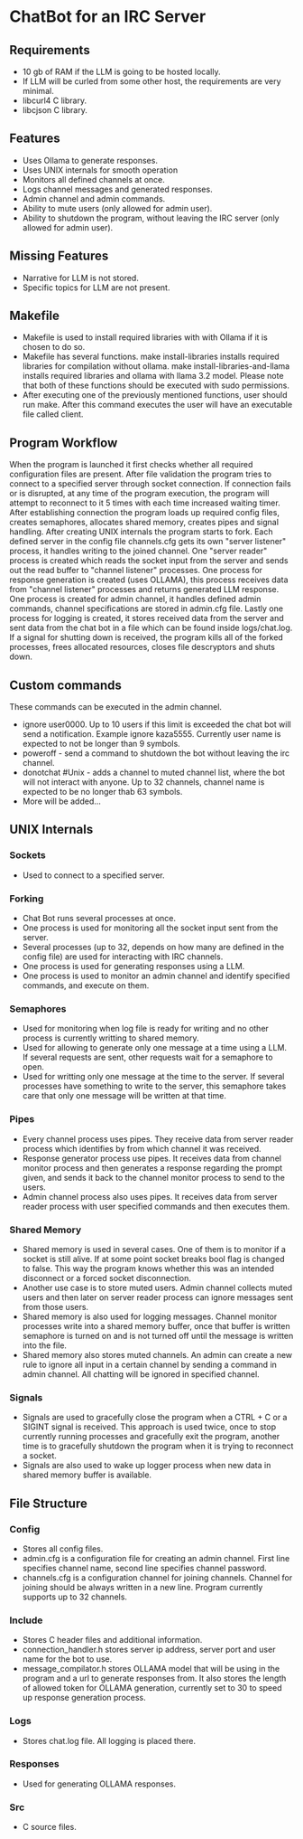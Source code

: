 # ChatBot for an IRC Server

## Requirements
- 10 gb of RAM if the LLM is going to be hosted locally.
- If LLM will be curled from some other host, the requirements are very minimal.
- libcurl4 C library.
- libcjson C library.

## Features 
- Uses Ollama to generate responses.
- Uses UNIX internals for smooth operation
- Monitors all defined channels at once.
- Logs channel messages and generated responses.
- Admin channel and admin commands.
- Ability to mute users (only allowed for admin user).
- Ability to shutdown the program, without leaving the IRC server (only allowed for admin user).

## Missing Features
- Narrative for LLM is not stored.
- Specific topics for LLM are not present.

## Makefile
- Makefile is used to install required libraries with with Ollama if it is chosen to do so.
- Makefile has several functions. make install-libraries installs required libraries for compilation without ollama. make install-libraries-and-llama installs required libraries and ollama with llama 3.2 model. Please note that both of these functions should be executed with sudo permissions.
- After executing one of the previously mentioned functions, user should run make. After this command executes the user will have an executable file called client.

## Program Workflow
When the program is launched it first checks whether all required configuration files are present. After file validation the program tries to connect to a specified server through socket connection. If connection fails or is disrupted, at any time of the program execution, the program will attempt to reconnect to it 5 times with each time increased waiting timer. After establishing connection the program loads up required config files, creates semaphores, allocates shared memory, creates pipes and signal handling. After creating UNIX internals the program starts to fork. Each defined server in the config file channels.cfg gets its own "server listener" process, it handles writing to the joined channel. One "server reader" process is created which reads the socket input from the server and sends out the read buffer to "channel listener" processes. One process for response generation is created (uses OLLAMA), this process receives data from "channel listener" processes and returns generated LLM response. One process is created for admin channel, it handles defined admin commands, channel specifications are stored in admin.cfg file. Lastly one process for logging is created, it stores received data from the server and sent data from the chat bot in a file which can be found inside logs/chat.log. If a signal for shutting down is received, the program kills all of the forked processes, frees allocated resources, closes file descryptors and shuts down. 

## Custom commands
These commands can be executed in the admin channel.
- ignore user0000. Up to 10 users if this limit is exceeded the chat bot will send a notification. Example ignore kaza5555. Currently user name is expected to not be longer than 9 symbols.
- poweroff - send a command to shutdown the bot without leaving the irc channel.
- donotchat #Unix - adds a channel to muted channel list, where the bot will not interact with anyone. Up to 32 channels, channel name is expected to be no longer thab 63 symbols.
- More will be added...

## UNIX Internals

### Sockets
- Used to connect to a specified server.

### Forking
- Chat Bot runs several processes at once.
- One process is used for monitoring all the socket input sent from the server.
- Several processes (up to 32, depends on how many are defined in the config file) are used for interacting with IRC channels.
- One process is used for generating responses using a LLM.
- One process is used to monitor an admin channel and identify specified commands, and execute on them. 

### Semaphores
- Used for monitoring when log file is ready for writing and no other process is currently writting to shared memory.
- Used for allowing to generate only one message at a time using a LLM. If several requests are sent, other requests wait for a semaphore to open.
- Used for writting only one message at the time to the server. If several processes have something to write to the server, this semaphore takes care that only one message will be written at that time.

### Pipes
- Every channel process uses pipes. They receive data from server reader process which identifies by from which channel it was received.
- Response generator process use pipes. It receives data from channel monitor process and then generates a response regarding the prompt given, and sends it back to the channel monitor process to send to the users.
- Admin channel process also uses pipes. It receives data from server reader process with user specified commands and then executes them.

### Shared Memory
- Shared memory is used in several cases. One of them is to monitor if a socket is still alive. If at some point socket breaks bool flag is changed to false. This way the program knows whether this was an intended disconnect or a forced socket disconnection.
- Another use case is to store muted users. Admin channel collects muted users and then later on server reader process can ignore messages sent from those users.
- Shared memory is also used for logging messages. Channel monitor processes write into a shared memory buffer, once that buffer is written semaphore is turned on and is not turned off until the message is written into the file.
- Shared memory also stores muted channels. An admin can create a new rule to ignore all input in a certain channel by sending a command in admin channel. All chatting will be ignored in specified channel. 

### Signals
- Signals are used to gracefully close the program when a CTRL + C or a SIGINT signal is received. This approach is used twice, once to stop currently running processes and gracefully exit the program, another time is to gracefully shutdown the program when it is trying to reconnect a socket.
- Signals are also used to wake up logger process when new data in shared memory buffer is available.

## File Structure
### Config
- Stores all config files.
- admin.cfg is a configuration file for creating an admin channel. First line specifies channel name, second line specifies channel password.
- channels.cfg is a configuration channel for joining channels. Channel for joining should be always written in a new line. Program currently supports up to 32 channels.

### Include
- Stores C header files and additional information.
- connection_handler.h stores server ip address, server port and user name for the bot to use.
- message_compilator.h stores OLLAMA model that will be using in the program and a url to generate responses from. It also stores the length of allowed token for OLLAMA generation, currently set to 30 to speed up response generation process.

### Logs
- Stores chat.log file. All logging is placed there.

### Responses
- Used for generating OLLAMA responses.

### Src
- C source files.


